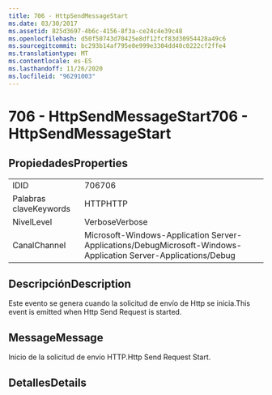 ```yaml
---
title: 706 - HttpSendMessageStart
ms.date: 03/30/2017
ms.assetid: 825d3697-4b6c-4156-8f3a-ce24c4e39c48
ms.openlocfilehash: d50f50743d70425e8df12fcf83d30954428a49c6
ms.sourcegitcommit: bc293b14af795e0e999e3304dd40c0222cf2ffe4
ms.translationtype: MT
ms.contentlocale: es-ES
ms.lasthandoff: 11/26/2020
ms.locfileid: "96291003"
---
```

# <a name="706---httpsendmessagestart"></a><span data-ttu-id="a1435-102">706 - HttpSendMessageStart</span><span class="sxs-lookup"><span data-stu-id="a1435-102">706 - HttpSendMessageStart</span></span>

## <a name="properties"></a><span data-ttu-id="a1435-103">Propiedades</span><span class="sxs-lookup"><span data-stu-id="a1435-103">Properties</span></span>  
  
|||  
|-|-|  
|<span data-ttu-id="a1435-104">ID</span><span class="sxs-lookup"><span data-stu-id="a1435-104">ID</span></span>|<span data-ttu-id="a1435-105">706</span><span class="sxs-lookup"><span data-stu-id="a1435-105">706</span></span>|  
|<span data-ttu-id="a1435-106">Palabras clave</span><span class="sxs-lookup"><span data-stu-id="a1435-106">Keywords</span></span>|<span data-ttu-id="a1435-107">HTTP</span><span class="sxs-lookup"><span data-stu-id="a1435-107">HTTP</span></span>|  
|<span data-ttu-id="a1435-108">Nivel</span><span class="sxs-lookup"><span data-stu-id="a1435-108">Level</span></span>|<span data-ttu-id="a1435-109">Verbose</span><span class="sxs-lookup"><span data-stu-id="a1435-109">Verbose</span></span>|  
|<span data-ttu-id="a1435-110">Canal</span><span class="sxs-lookup"><span data-stu-id="a1435-110">Channel</span></span>|<span data-ttu-id="a1435-111">Microsoft-Windows-Application Server-Applications/Debug</span><span class="sxs-lookup"><span data-stu-id="a1435-111">Microsoft-Windows-Application Server-Applications/Debug</span></span>|  
  
## <a name="description"></a><span data-ttu-id="a1435-112">Descripción</span><span class="sxs-lookup"><span data-stu-id="a1435-112">Description</span></span>  

 <span data-ttu-id="a1435-113">Este evento se genera cuando la solicitud de envío de Http se inicia.</span><span class="sxs-lookup"><span data-stu-id="a1435-113">This event is emitted when Http Send Request is started.</span></span>  
  
## <a name="message"></a><span data-ttu-id="a1435-114">Message</span><span class="sxs-lookup"><span data-stu-id="a1435-114">Message</span></span>  

 <span data-ttu-id="a1435-115">Inicio de la solicitud de envío HTTP.</span><span class="sxs-lookup"><span data-stu-id="a1435-115">Http Send Request Start.</span></span>  
  
## <a name="details"></a><span data-ttu-id="a1435-116">Detalles</span><span class="sxs-lookup"><span data-stu-id="a1435-116">Details</span></span>
